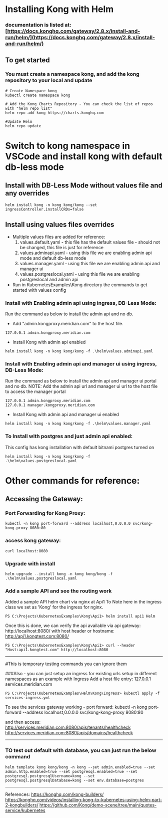 # Installing Kong with Helm
### documentation is listed at: [https://docs.konghq.com/gateway/2.8.x/install-and-run/helm/](https://docs.konghq.com/gateway/2.8.x/install-and-run/helm/)

## To get started
### You must create a namespace kong, and add the kong repository to your local and update
```
# Create Namespace kong
kubectl create namespace kong 

# Add the Kong Charts Repository - You can check the list of repos with "helm repo list"
helm repo add kong https://charts.konghq.com

#Update Helm
helm repo update
```

# Switch to kong namespace in VSCode and install kong with default db-less mode
## Install with DB-Less Mode without values file and any overrides
```
helm install kong -n kong kong/kong --set ingressController.installCRDs=false
```

## Install using values files overrides
- Multiple values files are added for reference:
  1. values.default.yaml - this file has the default values file - should not be changed, this file is just for reference
  1. values.adminapi.yaml - using this file we are enabling admin api mode and default db-less mode
  1. values.manager.yaml - using this file we are enabling admin api and manager ui
  1. values.postgreslocal.yaml - using this file we are enabling postgreslocal and admin api
- Run in KubernetesExamples\Kong directory the commands to get started with values config

### Install with Enabling admin api using ingress, DB-Less Mode:
Run the command as below to install the admin api and no db.
- Add "admin.kongproxy.meridian.com" to the host file.
```
127.0.0.1 admin.kongproxy.meridian.com
```
- Install Kong with admin api enabled
```
helm install kong -n kong kong/kong -f .\helm\values.adminapi.yaml
```

### Install with Enabling admin api and manager ui using ingress, DB-Less Mode:
Run the command as below to install the admin api and manager ui portal and no db.
NOTE: Add the admin api url and manager ui url to the host file to access the manager portal
```
127.0.0.1 admin.kongproxy.meridian.com
127.0.0.1 manager.kongproxy.meridian.com
```

- Install Kong with admin api and manager ui enabled
```
helm install kong -n kong kong/kong -f .\helm\values.manager.yaml
```

### To Install with postgres and just admin api enabled:
This config has kong installation with default bitnami postgres turned on
```
helm install kong -n kong kong/kong -f .\helm\values.postgreslocal.yaml
```

# Other commands for reference:

## Accessing the Gateway:
### Port Forwarding for Kong Proxy:
```
kubectl -n kong port-forward --address localhost,0.0.0.0 svc/kong-kong-proxy 8080:80
```

### access kong gateway:
```
curl localhost:8080
```

### Upgrade with install
```
helm upgrade --install kong -n kong kong/kong -f .\helm\values.postgreslocal.yaml
```

### Add a sample API and see the routing work
Added a sample API helm chart via nginx at Api1
To Note here in the ingress class we set as 'Kong' for the ingress for nginx.
```
PS C:\Projects\KubernetesExamples\Kong\Api1> helm install api1 Helm 
```

Once this is done, we can verify the api available via api gateway:
http://localhost:8080/ with host header
or hostname: http://api1.kongtest.com:8080/

```
PS C:\Projects\KubernetesExamples\Kong\Api1> curl --header "Host:api1.kongtest.com" http://localhost:8080

```

-----

#This is temporary testing commands you can ignore them

###Also - you can just setup an ingress for existing urls setup in different namespaces as an example  with Ingress
Add a host file entry: 127.0.0.1 services.meridian.com
```
PS C:\Projects\KubernetesExamples\Helm\Kong\Ingress> kubectl apply -f services-ingress.yml

```

To see the services gateway working - 
port forward:
kubectl -n kong port-forward --address localhost,0.0.0.0 svc/kong-kong-proxy 8080:80

and then access:
http://services.meridian.com:8080/apis/tenants/healthcheck
http://services.meridian.com:8080/apis/domains/healthcheck



-------
### TO test out default with database, you can just run the below command
```
helm template kong kong/kong -n kong --set admin.enabled=true --set admin.http.enabled=true --set postgresql.enabled=true --set postgresql.postgresqlUsername=kong --set postgresql.postgresqlDatabase=kong --set env.database=postgres

```

-------

References:
https://konghq.com/kong-builders/
https://konghq.com/videos/installing-kong-to-kubernetes-using-helm-part-2-kongbuilders/
https://github.com/Kong/demo-scene/tree/main/quotes-service/kubernetes